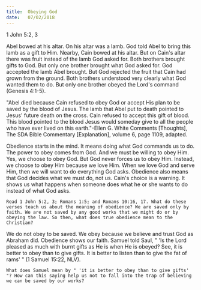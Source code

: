 ```yaml
---
title:  Obeying God
date:   07/02/2018
---
```


1 John 5:2, 3

Abel bowed at his altar. On his altar was a lamb. God told Abel to bring this lamb as a gift to Him. Nearby, Cain bowed at his altar. But on Cain's altar there was fruit instead of the lamb God asked for. Both brothers brought gifts to God. But only one brother brought what God asked for. God accepted the lamb Abel brought. But God rejected the fruit that Cain had grown from the ground. Both brothers understood very clearly what God wanted them to do. But only one brother obeyed the Lord's command (Genesis 4:1-5). 

"Abel died because Cain refused to obey God or accept His plan to be saved by the blood of Jesus. The lamb that Abel put to death pointed to Jesus' future death on the cross. Cain refused to accept this gift of blood. This blood pointed to the blood Jesus would someday give to all the people who have ever lived on this earth."-Ellen G. White Comments [Thoughts], The SDA Bible Commentary [Explanation], volume 6, page 1109, adapted. 

Obedience starts in the mind. It means doing what God commands us to do. The power to obey comes from God. And we must be willing to obey Him. Yes, we choose to obey God. But God never forces us to obey Him. Instead, we choose to obey Him because we love Him. When we love God and serve Him, then we will want to do everything God asks. Obedience also means that God decides what we must do, not us. Cain's choice is a warning. It shows us what happens when someone does what he or she wants to do instead of what God asks. 

`Read 1 John 5:2, 3; Romans 1:5; and Romans 10:16, 17. What do these verses teach us about the meaning of obedience? We are saved only by faith. We are not saved by any good works that we might do or by obeying the law. So then, what does true obedience mean to the Christian?`
 
We do not obey to be saved. We obey because we believe and trust God as Abraham did. Obedience shows our faith. Samuel told Saul, " 'Is the Lord pleased as much with burnt gifts as He is when He is obeyed? See, it is better to obey than to give gifts. It is better to listen than to give the fat of rams' " (1 Samuel 15:22, NLV). 

`What does Samuel mean by " 'it is better to obey than to give gifts' "? How can this saying help us not to fall into the trap of believing we can be saved by our works?`